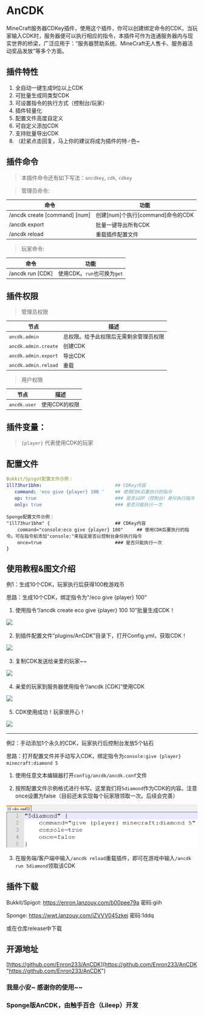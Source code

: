 # AnCDK
 MineCraft服务器CDKey插件，使用这个插件，你可以创建绑定命令的CDK，当玩家输入CDK时，服务器便可以执行相应的指令，本插件可作为连通服务器内与现实世界的桥梁，广泛应用于：“服务器赞助系统、MineCraft无人售卡、服务器活动奖品发放”等多个方面。

## 插件特性

1. 全自动一键生成9位以上CDK
2. 可批量生成同类型CDK
3. 可设置指令的执行方式（控制台/玩家）
4. 插件轻量化
5. 配置文件高度自定义
6. 可自定义添加CDK
7. 支持批量导出CDK
8. （赶紧点击回复，马上你的建议将成为插件的特♂色~

## 插件命令

> 本插件命令还有如下写法：`ancdkey`, `cdk`, `cdkey`

> 管理员命令:

| 命令 | 功能 |
| ---- | ---- |
| /ancdk create [command] [num] | 创建[num]个执行[command]命令的CDK |
| /ancdk export | 批量一键导出所有CDK |
| /ancdk reload | 重载插件配置文件 |

> 玩家命令:

| 命令 | 功能 |
| ---- | ---- |
| /ancdk run [CDK] | 使用CDK。`run`也可换为`get` |

## 插件权限

> 管理员权限

| 节点 | 描述 |
| ---- | ---- |
| `ancdk.admin` | 总权限。给予此权限后无需剩余管理员权限 |
| `ancdk.admin.create` | 创建CDK |
| `ancdk.admin.export` | 导出CDK |
| `ancdk.admin.reload` | 重载 |

> 用户权限

| 节点 | 描述 |
| ---- | ---- |
| `ancdk.user` | 使用CDK的权限 |

## 插件变量：
 
> `{player}`                         代表使用CDK的玩家


## 配置文件

```yaml
Bukkit/Spigot配置文件示例： 
1ll73hur1bhm:                           ## CDKey内容
   command: 'eco give {player} 100 '    ## 使用CDK后要执行的指令
   op: true                             ### 是否以OP（控制台）身份执行指令
   only: true                           ### 是否只能执行一次
```

```hocon
Sponge配置文件示例： 
"1ll73hur1bhm" {                        ## CDKey内容
    command="console:eco give {player} 100"     ## 使用CDK后要执行的指令。可在指令前添加"console:"来指定是否以控制台身份执行指令
    once=true                           ### 是否只能执行一次
}
```

## 使用教程&图文介绍

例1：生成10个CDK，玩家执行后获得100枚游戏币

思路：生成10个CDK，绑定指令为"/eco give {player} 100"

1. 使用指令“/ancdk create eco give {player} 100 10”批量生成CDK！

[![](https://s2.loli.net/2022/02/20/7V8fLOdnK2EztXg.png)](https://s2.loli.net/2022/02/20/7V8fLOdnK2EztXg.png)

2. 到插件配置文件“plugins/AnCDK”目录下，打开Config.yml，获取CDK！

[![](https://s2.loli.net/2022/02/20/8z91nwyL6lGihPF.png)](https://s2.loli.net/2022/02/20/8z91nwyL6lGihPF.png)

3. 复制CDK发送给亲爱的玩家~~

[![](https://s2.loli.net/2022/02/20/EuneWjSbaCNtsrV.png)](https://s2.loli.net/2022/02/20/EuneWjSbaCNtsrV.png)

4. 亲爱的玩家到服务器使用指令“/ancdk [CDK]”使用CDK

[![](https://s2.loli.net/2022/02/20/L1INUvGDcYpRSPy.png)](https://s2.loli.net/2022/02/20/L1INUvGDcYpRSPy.png)

5. CDK使用成功！玩家很开心！

[![](https://s2.loli.net/2022/02/20/z2hRmLHdtKkB83x.png)](https://s2.loli.net/2022/02/20/z2hRmLHdtKkB83x.png)

***

例2：手动添加1个永久的CDK，玩家执行后控制台发放5个钻石

思路：打开配置文件并手动写入CDK，绑定指令为`console:give {player} minecraft:diamond 5`

1. 使用任意文本编辑器打开`config/ancdk/ancdk.conf`文件

2. 按照配置文件示例格式进行书写。这里我们将`5diamond`作为CDK的内容。注意once设置为false（目前还未实现每个玩家限领取一次。后续会完善）

![example2](https://github.com/Lileep/AnCDK/blob/sponge/sample_img/example2.png)

3. 在服务端/客户端中输入`/ancdk reload`重载插件，即可在游戏中输入`/ancdk run 5diamond`领取该CDK


## 插件下载

Bukkit/Spigot: https://enron.lanzouv.com/b00pee79a 密码:giih

Sponge: https://wwt.lanzouy.com/iZVVV045zkej 密码:1ddq

或在仓库release中下载

## 开源地址

[https://github.com/Enron233/AnCDK](https://github.com/Enron233/AnCDK "https://github.com/Enron233/AnCDK")

### 我是小安~ 感谢你的使用~~
### Sponge版AnCDK，由触手百合（Lileep）开发
